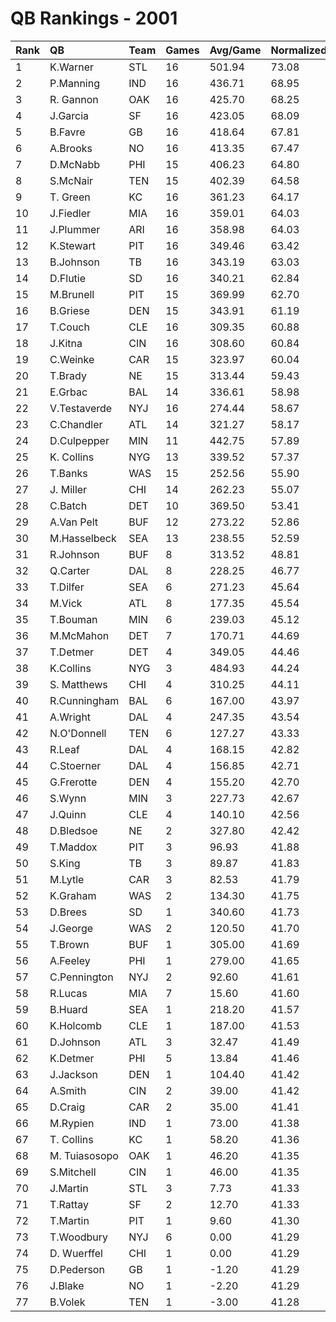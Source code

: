 # QB Rankings - 2001

| Rank | QB            | Team | Games | Avg/Game | Normalized |
| :----| :-------------| :----| :-----| :--------| :----------|
| 1    | K.Warner      | STL  | 16    | 501.94   | 73.08      |
| 2    | P.Manning     | IND  | 16    | 436.71   | 68.95      |
| 3    | R. Gannon     | OAK  | 16    | 425.70   | 68.25      |
| 4    | J.Garcia      | SF   | 16    | 423.05   | 68.09      |
| 5    | B.Favre       | GB   | 16    | 418.64   | 67.81      |
| 6    | A.Brooks      | NO   | 16    | 413.35   | 67.47      |
| 7    | D.McNabb      | PHI  | 15    | 406.23   | 64.80      |
| 8    | S.McNair      | TEN  | 15    | 402.39   | 64.58      |
| 9    | T. Green      | KC   | 16    | 361.23   | 64.17      |
| 10   | J.Fiedler     | MIA  | 16    | 359.01   | 64.03      |
| 11   | J.Plummer     | ARI  | 16    | 358.98   | 64.03      |
| 12   | K.Stewart     | PIT  | 16    | 349.46   | 63.42      |
| 13   | B.Johnson     | TB   | 16    | 343.19   | 63.03      |
| 14   | D.Flutie      | SD   | 16    | 340.21   | 62.84      |
| 15   | M.Brunell     | PIT  | 15    | 369.99   | 62.70      |
| 16   | B.Griese      | DEN  | 15    | 343.91   | 61.19      |
| 17   | T.Couch       | CLE  | 16    | 309.35   | 60.88      |
| 18   | J.Kitna       | CIN  | 16    | 308.60   | 60.84      |
| 19   | C.Weinke      | CAR  | 15    | 323.97   | 60.04      |
| 20   | T.Brady       | NE   | 15    | 313.44   | 59.43      |
| 21   | E.Grbac       | BAL  | 14    | 336.61   | 58.98      |
| 22   | V.Testaverde  | NYJ  | 16    | 274.44   | 58.67      |
| 23   | C.Chandler    | ATL  | 14    | 321.27   | 58.17      |
| 24   | D.Culpepper   | MIN  | 11    | 442.75   | 57.89      |
| 25   | K. Collins    | NYG  | 13    | 339.52   | 57.37      |
| 26   | T.Banks       | WAS  | 15    | 252.56   | 55.90      |
| 27   | J. Miller     | CHI  | 14    | 262.23   | 55.07      |
| 28   | C.Batch       | DET  | 10    | 369.50   | 53.41      |
| 29   | A.Van Pelt    | BUF  | 12    | 273.22   | 52.86      |
| 30   | M.Hasselbeck  | SEA  | 13    | 238.55   | 52.59      |
| 31   | R.Johnson     | BUF  | 8     | 313.52   | 48.81      |
| 32   | Q.Carter      | DAL  | 8     | 228.25   | 46.77      |
| 33   | T.Dilfer      | SEA  | 6     | 271.23   | 45.64      |
| 34   | M.Vick        | ATL  | 8     | 177.35   | 45.54      |
| 35   | T.Bouman      | MIN  | 6     | 239.03   | 45.12      |
| 36   | M.McMahon     | DET  | 7     | 170.71   | 44.69      |
| 37   | T.Detmer      | DET  | 4     | 349.05   | 44.46      |
| 38   | K.Collins     | NYG  | 3     | 484.93   | 44.24      |
| 39   | S. Matthews   | CHI  | 4     | 310.25   | 44.11      |
| 40   | R.Cunningham  | BAL  | 6     | 167.00   | 43.97      |
| 41   | A.Wright      | DAL  | 4     | 247.35   | 43.54      |
| 42   | N.O'Donnell   | TEN  | 6     | 127.27   | 43.33      |
| 43   | R.Leaf        | DAL  | 4     | 168.15   | 42.82      |
| 44   | C.Stoerner    | DAL  | 4     | 156.85   | 42.71      |
| 45   | G.Frerotte    | DEN  | 4     | 155.20   | 42.70      |
| 46   | S.Wynn        | MIN  | 3     | 227.73   | 42.67      |
| 47   | J.Quinn       | CLE  | 4     | 140.10   | 42.56      |
| 48   | D.Bledsoe     | NE   | 2     | 327.80   | 42.42      |
| 49   | T.Maddox      | PIT  | 3     | 96.93    | 41.88      |
| 50   | S.King        | TB   | 3     | 89.87    | 41.83      |
| 51   | M.Lytle       | CAR  | 3     | 82.53    | 41.79      |
| 52   | K.Graham      | WAS  | 2     | 134.30   | 41.75      |
| 53   | D.Brees       | SD   | 1     | 340.60   | 41.73      |
| 54   | J.George      | WAS  | 2     | 120.50   | 41.70      |
| 55   | T.Brown       | BUF  | 1     | 305.00   | 41.69      |
| 56   | A.Feeley      | PHI  | 1     | 279.00   | 41.65      |
| 57   | C.Pennington  | NYJ  | 2     | 92.60    | 41.61      |
| 58   | R.Lucas       | MIA  | 7     | 15.60    | 41.60      |
| 59   | B.Huard       | SEA  | 1     | 218.20   | 41.57      |
| 60   | K.Holcomb     | CLE  | 1     | 187.00   | 41.53      |
| 61   | D.Johnson     | ATL  | 3     | 32.47    | 41.49      |
| 62   | K.Detmer      | PHI  | 5     | 13.84    | 41.46      |
| 63   | J.Jackson     | DEN  | 1     | 104.40   | 41.42      |
| 64   | A.Smith       | CIN  | 2     | 39.00    | 41.42      |
| 65   | D.Craig       | CAR  | 2     | 35.00    | 41.41      |
| 66   | M.Rypien      | IND  | 1     | 73.00    | 41.38      |
| 67   | T. Collins    | KC   | 1     | 58.20    | 41.36      |
| 68   | M. Tuiasosopo | OAK  | 1     | 46.20    | 41.35      |
| 69   | S.Mitchell    | CIN  | 1     | 46.00    | 41.35      |
| 70   | J.Martin      | STL  | 3     | 7.73     | 41.33      |
| 71   | T.Rattay      | SF   | 2     | 12.70    | 41.33      |
| 72   | T.Martin      | PIT  | 1     | 9.60     | 41.30      |
| 73   | T.Woodbury    | NYJ  | 6     | 0.00     | 41.29      |
| 74   | D. Wuerffel   | CHI  | 1     | 0.00     | 41.29      |
| 75   | D.Pederson    | GB   | 1     | -1.20    | 41.29      |
| 76   | J.Blake       | NO   | 1     | -2.20    | 41.29      |
| 77   | B.Volek       | TEN  | 1     | -3.00    | 41.28      |

